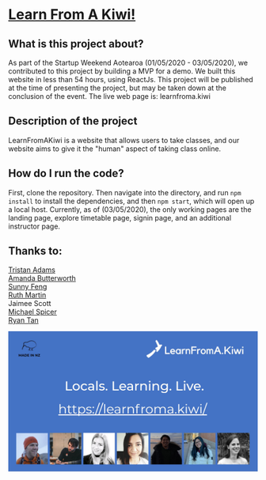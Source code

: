 # [Learn From A Kiwi!](learn-from-a-kiwi.netlify.app)

## What is this project about?

As part of the Startup Weekend Aotearoa (01/05/2020 - 03/05/2020), we contributed to this project by building a MVP for a demo. We built this website in less than 54 hours, using ReactJs. This project will be published at the time of presenting the project, but may be taken down at the conclusion of the event. The live web page is: learnfroma.kiwi

## Description of the project
LearnFromAKiwi is a website that allows users to take classes, and our website aims to give it the "human" aspect of taking class online. 

## How do I run the code?

First, clone the repository. Then navigate into the directory, and run `npm install` to install the dependencies, and then `npm start`, which will open up a local host. Currently, as of (03/05/2020), the only working pages are the landing page, explore timetable page, signin page, and an additional instructor page. 

## Thanks to:
[Tristan Adams](https://www.linkedin.com/in/tristandadams/)  
[Amanda Butterworth](https://www.linkedin.com/in/amandabutterworth2/)  
[Sunny Feng](https://www.linkedin.com/in/sunnyfeng617/)  
[Ruth Martin](https://www.linkedin.com/in/drruthmartin/)  
Jaimee Scott  
[Michael Spicer](https://www.linkedin.com/in/michael-spicer-795834a4/)  
[Ryan Tan](https://www.linkedin.com/in/rtan18/)  

![Team Photo](./readmeImages/thankYouSlide.JPG)
